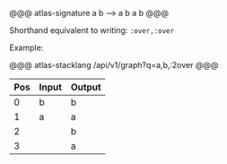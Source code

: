@@@ atlas-signature
a
b
-->
a
b
a
b
@@@

Shorthand equivalent to writing: `:over,:over`

Example:

@@@ atlas-stacklang
/api/v1/graph?q=a,b,:2over
@@@

<table><thead><th>Pos</th><th>Input</th><th>Output</th></thead><tbody><tr>
<td>0</td>
<td>b</td>
<td>b</td>
</tr><tr>
<td>1</td>
<td>a</td>
<td>a</td>
</tr><tr>
<td>2</td>
<td></td>
<td>b</td>
</tr><tr>
<td>3</td>
<td></td>
<td>a</td>
</tr></tbody></table>